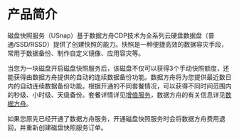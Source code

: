 <!--一下子提供一种思路，欢迎大家发挥 -->


# 产品简介
磁盘快照服务（USnap）基于数据方舟CDP技术为全系列云硬盘数据盘（普通/SSD/RSSD）提供了创建快照的能力。快照是一种便捷高效的数据容灾手段，常用于数据备份、制作自定义镜像、应用容灾等。

当您为一块磁盘开启磁盘快照服务后，该磁盘不仅可以获得3个手动快照额度，还能获得由数据方舟提供的自动的连续数据备份功能。数据方舟将为您提供最近数日内的自动连续数据备份功能。根据开通的不同套餐情况，可以获得不同时间范围内的秒级、小时级、天级备份。套餐详情详见[增值服务](/uda/ivas.md)，数据方舟的有关信息详见[数据方舟](/uda/README.md)。

如果您原先已经开通了数据方舟服务，开通磁盘快照服务时会将数据方舟费用退回，并重新创建磁盘快照服务订单。

